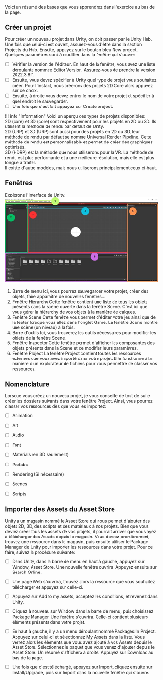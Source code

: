 

Voici un résumé des bases que vous apprendrez dans l'exercice au bas de la page.   
      

## Créer un projet
Pour créer un nouveau projet dans Unity, on doit passer par le Unity Hub. Une fois que celui-ci est ouvert, assurez-vous d'être dans la section Projects du Hub. Ensuite, appuyez sur le bouton bleu New project.   
Quelques paramètres sont à modifier dans la fenêtre qui s'ouvre:      

- [ ] Vérifier la version de l'éditeur. En haut de la fenêtre, vous avez une liste déroulante nommée Editor Version. Assurez-vous de prendre la version 2022.3.8f1.
- [ ] Ensuite, vous devez spécifier à Unity quel type de projet vous souhaitez créer. Pour l'instant, nous créerons des projets 2D Core alors appuyez sur ce choix.
- [ ] Ensuite, à droite vous devez entrer le nom de votre projet et spécifier à quel endroit le sauvegarder.
- [ ] Une fois que c'est fait appuyez sur Create project.

!!! info "Information"       Voici un aperçu des types de projets disponibles:    
    2D (core) et 3D (core) sont respectivement pour les projets en 2D ou 3D. Ils utilisent la méthode de rendu par défaut de Unity.   
    2D (URP) et 3D (URP) sont aussi pour des projets en 2D ou 3D, leur méthode de rendu par défaut se nomme Universal Render Pipeline. Cette méthode de rendu est personnalisable et permet de créer des graphiques optimisés.   
    3D (HDRP) est la méthode que nous utiliserons pour la VR. La méthode de rendu est plus performante et a une meilleure résolution, mais elle est plus longue à traiter.   
    Il existe d'autre modèles, mais nous utiliserons principalement ceux ci-haut.   


      

## Fenêtres
Explorons l'interface de Unity.   
<img src="../images/schema.jpg">
    
1. Barre de menu 
    Ici, vous pourrez sauvegarder votre projet, créer des objets, faire apparaître de nouvelles fenêtres...      
2. Fenêtre Hierarchy 
    Cette fenêtre contient une liste de tous les objets présents dans la scène ouverte dans la fenêtre Scene. C'est ici que vous gérer la hiérarchy de vos objets à la manière de calques.      
3. Fenêtre Scene 
    Cette fenêtre vous permet d'éditer votre jeu ainsi que de le tester lorsque vous allez dans l'onglet Game. La fenêtre Scene montre une scène (un niveau) à la fois.      
4. Barre d'outils 
    Ici, vous trouverez les outils nécessaires pour modifier les objets de la fenêtre Scene.     
5. Fenêtre Inspector 
    Cette fenêtre permet d'afficher les composantes des objets présents dans la Scene et de modifier leurs paramètres.      
6. Fenêtre Project 
    La fenêtre Project contient toutes les ressources externes que vous avez importé dans votre projet. Elle fonctionne à la manière d'un explorateur de fichiers pour vous permettre de classer vos ressources.   
      


## Nomenclature
Lorsque vous créez un nouveau projet, je vous conseille de tout de suite créer les dossiers suivants dans votre fenêtre Project. Ainsi, vous pourrez classer vos ressources dès que vous les importez:    

- [ ] Animation
- [ ] Art
- [ ] Audio
- [ ] Font
- [ ] Materials (en 3D seulement)
- [ ] Prefabs
- [ ] Rendering (Si nécessaire)
- [ ] Scenes
- [ ] Scripts 


      


## Importer des Assets du Asset Store
Unity a un magasin nommé le Asset Store qui nous permet d'ajouter des objets 2D, 3D, des scripts et des matériaux à nos projets. Bien que vous deviez créer tous les assets de vos projets, il pourrait arriver que vous ayez à télécharger des Assets depuis le magasin. Vous devrez premièrement, trouvez une ressource dans le magasin, puis ensuite utiliser le Package Manager de Unity pour importer les ressources dans votre projet. Pour ce faire, suivez la procédure suivante:      

- [ ] Dans Unity, dans la barre de menu en haut à gauche, appuyez sur Window, Asset Store. Une nouvelle fenêtre ouvrira. Appuyez ensuite sur Search Online.
- [ ] Une page Web s'ouvrira, trouvez alors la ressource que vous souhaitez télécharger et appuyez sur celle-ci.
- [ ] Appuyez sur Add to my assets, acceptez les conditions, et revenez dans Unity.
- [ ] Cliquez à nouveau sur Window dans la barre de menu, puis choisissez Package Manager. Une fenêtre s'ouvrira. Celle-ci contient plusieurs éléments présents dans votre projet.
- [ ] En haut à gauche, il y a un menu déroulant nommé Packages:In Project. Appuyez sur celui-ci et sélectionnez My Assets dans la liste. Vous verrez alors les éléments que vous avez ajouté à vos Assets depuis le Asset Store. Sélectionnez le paquet que vous venez d'ajouter depuis le Asset Store. Un résumé s'affichera à droite. Appuyez sur Download au bas de la page.
- [ ] Une fois que c'est téléchargé, appuyez sur Import, cliquez ensuite sur Install/Upgrade, puis sur Import dans la nouvelle fenêtre qui s'ouvre.

